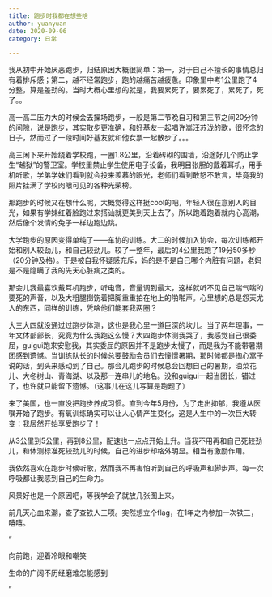 ```yaml
---
title: 跑步时我都在想些啥
author: yuanyuan 
date: 2020-09-06 
category: 日常

---
```


我从初中开始厌恶跑步，归结原因大概很简单：第一，对于自己不擅长的事情总归有着排斥感；第二，越不经常跑步，跑的越痛苦越疲惫。印象里中考1公里跑了4分整，算是差劲的。当时大概心里想的就是，我要累死了，要累死了，累死了，死了。。

高一高二压力大的时候会去操场跑步，一般是第二节晚自习和第三节之间20分钟的间隙，说是跑步，其实散步更准确，和好基友一起唱许嵩汪苏泷的歌，很怀念的日子，然而过了一段时间好基友就和他女票一起散步了。。。

高三闲下来开始绕着学校跑，一圈1.8公里，沿着砖砌的围墙，沿途好几个防止学生“越狱”的警卫室。学校里禁止学生使用电子设备，我明目张胆的戴着耳机，用手机听歌，学弟学妹们看到就会投来羡慕的眼光，老师们看到敢怒不敢言，毕竟我的照片挂满了学校肉眼可见的各种光荣榜。

那跑步的时候又在想什么呢，大概觉得这样挺cool的吧，年轻人很在意别人的目光，如果有学妹红着脸跑过来搭讪就更美到天上去了。所以跑着跑着就内心高潮，然后像个发情的兔子一样边跑边跳。

大学跑步的原因变得单纯了——车协的训练。大二的时候加入协会，每次训练都开始和别人较劲儿，和自己较劲儿。较了一整年，最后的4公里我跑了19分50多秒（20分钟及格）。于是被自我怀疑感充斥，妈的是不是自己哪个内脏有问题，老妈是不是隐瞒了我的先天心脏病之类的。

那会儿我最喜欢戴耳机跑步，听电音，音量调到最大，这样就听不见自己喘气喘的要死的声音，以及大粗腿捯饬着把脚重重拍在地上的啪啪声。心里想的总是怨天尤人的东西，同样的训练，凭啥他们能套我两圈？

大三大四就没通过过跑步体测，这也是我心里一道巨深的坎儿。当了两年理事，一年文体部部长，究竟为什么我跑这么慢？大四跑步体测我哭了，我感觉自己很委屈，guigui跑来安慰我，其实委屈的原因并不是跑步太慢了，而是我为不能带暑期团感到遗憾。当训练队长的时候总要鼓励会员们去憧憬暑期，那时候都是掏心窝子说的话，到头来感动到了自己。那会儿跑步的时候总会回想自己的暑期，油菜花儿、大冬树山、青海湖、以及那一连串儿的地名。没和guigui一起当团长，错过了，也许就只能留下遗憾。（这事儿在这儿写算是跑题了）

来了美国，也一直没把跑步养成习惯。直到今年5月份，为了走出抑郁，我遵从医嘱开始了跑步。有氧训练确实可以让人心情产生变化，这是人生中的一次巨大转变：我居然开始享受跑步了！

从3公里到5公里，再到8公里，配速也一点点开始上升。当我不用再和自己死较劲儿，和体测标准死较劲儿的时候，自己的进步却格外明显。相当有激励作用。

我依然喜欢在跑步时候听歌，然而我不再害怕听到自己的呼吸声和脚步声。每一次呼吸都让我感到自己的生命力。

风景好也是一个原因吧，等我学会了就放几张图上来。

前几天心血来潮，查了查铁人三项。突然想立个flag，在1年之内参加一次铁三，嘻嘻。



“

向前跑，迎着冷眼和嘲笑

生命的广阔不历经磨难怎能感到

”